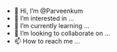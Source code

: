 - 👋 Hi, I’m @Parveenkum
- 👀 I’m interested in ...
- 🌱 I’m currently learning ...
- 💞️ I’m looking to collaborate on ...
- 📫 How to reach me ...

<!---
Parveenkum/Parveenkum is a ✨ special ✨ repository because its `README.md` (this file) appears on your GitHub profile.
You can click the Preview link to take a look at your changes.
--->
